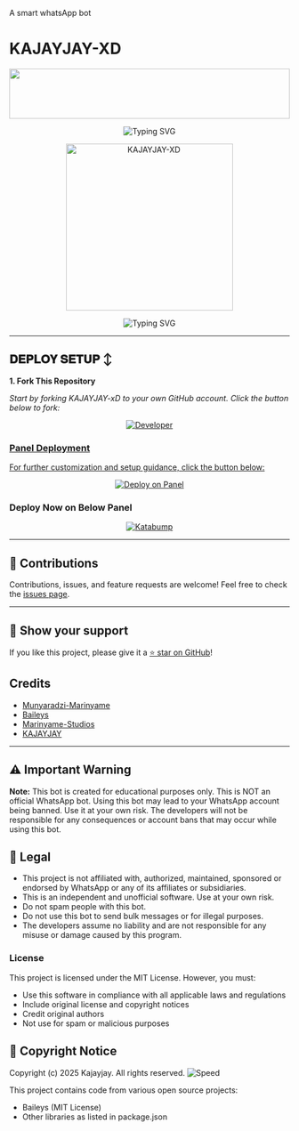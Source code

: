 A smart whatsApp bot 
# KAJAYJAY-XD

<img src="https://i.imgur.com/dBaSKWF.gif" height="90" width="100%">

<p align="center">
  <img src="https://files.catbox.moe/pd9n1q.png?font=Transformers&size=80&pause=1000&color=0a00FF&center=true&width=1000&height=150&lines=KAJAYJAY-XD" alt="Typing SVG" />
</p>

  <div align="center"> 
  <a href="https://youtube.com/@marinyamestudios"> 
    <img src="[https://files.catbox.moe/pd9n1q.png" alt="KAJAYJAY-XD" height="300"> 
  </a> 
</div>

<p align="center">
  <img src="https://readme-typing-svg.demolab.com?font=Black+Ops+One&size=70&pause=1000&color=FF0000&center=true&width=1000&height=80&lines=By+HACKER+ANALYZER+CLR" alt="Typing SVG" />
</p>


---

## 𝐃𝐄𝐏𝐋𝐎𝐘 𝐒𝐄𝐓𝐔𝐏 ↕️

**1. Fork This Repository**

*_Start by forking KAJAYJAY-xD to your own GitHub account. Click the button below to fork:_*

  <p align="center">
  <a href="https://github.com/Analyzer001/KAJAYJAY-XD"><img title="Developer" src="https://img.shields.io/badge/Author-HACKER ANALYZER CLR-00FFFF.svg?style=for-the-badge&logo=github"/>

### Panel Deployment

For further customization and setup guidance, click the button below:

<div align="center">
  <a href="https://bot-hosting.net/?aff=1068419752923508776">
    <img src="https://img.shields.io/badge/Deploy on Panel-28a745?style=for-the-badge" alt="Deploy on Panel"/>
  </a>
</div>


### Deploy Now on Below Panel
<div align="center">
<a href="https://dashboard.katabump.com/auth/login#d6b7d6" target="_blank">
  <img src="https://img.shields.io/badge/Katabump-D6B7D6?style=for-the-badge&logo=server&logoColor=black" alt="Katabump"/>
</a>
</div>

---

## 🙌 Contributions

Contributions, issues, and feature requests are welcome! Feel free to check the [issues page](https://github.com/Analyzer001/KAJAYJAY-XD/issues).

---

## 🌟 Show your support

If you like this project, please give it a [⭐️ star on GitHub](https://github.com/mrmosesclr/MOSES-XD)!


## Credits

- [Munyaradzi-Marinyame](https://github.com/mrmosesclr)
- [Baileys](https://github.com/adiwajshing/Baileys)
- [Marinyame-Studios](https://github.com/Analyzer001) 
- [KAJAYJAY](https://github.com/KAJAYJAY-XD)

---

## ⚠️ Important Warning

**Note:** This bot is created for educational purposes only. This is NOT an official WhatsApp bot. Using this bot may lead to your WhatsApp account being banned. Use it at your own risk. The developers will not be responsible for any consequences or account bans that may occur while using this bot.

## 📝 Legal

- This project is not affiliated with, authorized, maintained, sponsored or endorsed by WhatsApp or any of its affiliates or subsidiaries.
- This is an independent and unofficial software. Use at your own risk.
- Do not spam people with this bot.
- Do not use this bot to send bulk messages or for illegal purposes.
- The developers assume no liability and are not responsible for any misuse or damage caused by this program.

### License
This project is licensed under the MIT License. However, you must:
- Use this software in compliance with all applicable laws and regulations
- Include original license and copyright notices
- Credit original authors
- Not use for spam or malicious purposes

## 📜 Copyright Notice

Copyright (c) 2025 Kajayjay. All rights reserved.
![Speed](https://files.catbox.moe/ppd2pu.png)


This project contains code from various open source projects:
- Baileys (MIT License)
- Other libraries as listed in package.json
